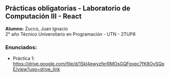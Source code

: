 ## Prácticas obligatorias - Laboratorio de Computación III - React
**Alumno:** Zucco, Juan Ignacio <br>
2° año Técnico Universitario en Programación - UTN - 2TUP8



### Enunciados:
- Práctica 1: https://drive.google.com/file/d/1Skl4ewyzferRMOsGQFgvpc7fK8OvSQpE/view?usp=drive_link
